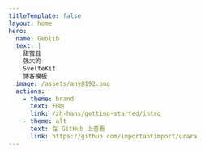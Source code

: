```yaml
---
titleTemplate: false
layout: home
hero:
  name: Geolib
  text: |
    甜蜜且
    强大的
    SvelteKit
    博客模板
  image: /assets/any@192.png
  actions:
    - theme: brand
      text: 开始
      link: /zh-hans/getting-started/intro
    - theme: alt
      text: 在 GitHub 上查看
      link: https://github.com/importantimport/urara
---
```

